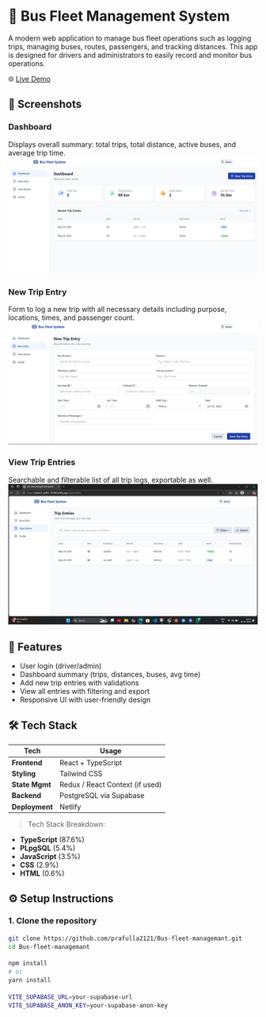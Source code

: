 # 🚌 Bus Fleet Management System

A modern web application to manage bus fleet operations such as logging trips, managing buses, routes, passengers, and tracking distances. This app is designed for drivers and administrators to easily record and monitor bus operations.

🌐 [Live Demo](https://stalwart-griffin-7d188f.netlify.app/)

## 📸 Screenshots

### Dashboard
Displays overall summary: total trips, total distance, active buses, and average trip time.
![Dashboard](./screenshots/dashboard.jpg)

### New Trip Entry
Form to log a new trip with all necessary details including purpose, locations, times, and passenger count.
![New Entry](./screenshots/new-entry.jpg)

### View Trip Entries
Searchable and filterable list of all trip logs, exportable as well.
![View Entries](./screenshots/view-entries.jpg)

## 🚀 Features

- User login (driver/admin)
- Dashboard summary (trips, distances, buses, avg time)
- Add new trip entries with validations
- View all entries with filtering and export
- Responsive UI with user-friendly design

## 🛠️ Tech Stack

| Tech          | Usage                            |
|---------------|----------------------------------|
| **Frontend**  | React + TypeScript               |
| **Styling**   | Tailwind CSS                     |
| **State Mgmt**| Redux / React Context (if used)  |
| **Backend**   | PostgreSQL via Supabase          |
| **Deployment**| Netlify                          |

> Tech Stack Breakdown:
- **TypeScript** (87.6%)
- **PLpgSQL** (5.4%)
- **JavaScript** (3.5%)
- **CSS** (2.9%)
- **HTML** (0.6%)


## ⚙️ Setup Instructions

### 1. Clone the repository

```bash
git clone https://github.com/prafulla2121/Bus-fleet-managemant.git
cd Bus-fleet-managemant

npm install
# or
yarn install

VITE_SUPABASE_URL=your-supabase-url
VITE_SUPABASE_ANON_KEY=your-supabase-anon-key


